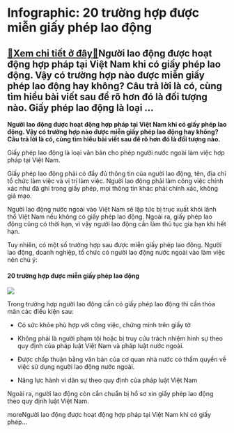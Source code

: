 Infographic: 20 trường hợp được miễn giấy phép lao động
=======================================================

[:gift:Xem chi tiết ở đây:gift:](https://hddtvn.com/infographic-20-truong-hop-duoc-mien-giay-phep-lao-dong/)Người lao động được hoạt động hợp pháp tại Việt Nam khi có giấy phép lao động. Vậy có trường hợp nào được miễn giấy phép lao động hay không? Câu trả lời là có, cùng tìm hiểu bài viết sau để rõ hơn đó là đối tượng nào. Giấy phép lao động là loại …
------------------------------------------------------------------------------------------------------------------------------------------------------------------------------------------------------------------------------------------------------

**Người lao động được hoạt động hợp pháp tại Việt Nam khi có giấy phép lao động. Vậy có trường hợp nào được miễn giấy phép lao động hay không? Câu trả lời là có, cùng tìm hiểu bài viết sau để rõ hơn đó là đối tượng nào.**


Giấy phép lao động là loại văn bản cho phép người nước ngoài làm việc hợp pháp tại Việt Nam. 


Giấy phép lao động phải có đầy đủ thông tin của người lao động, tên, địa chỉ tổ chức làm việc và vị trí làm việc. Người lao động phải làm công việc chính xác như đã ghi trong giấy phép, mọi thông tin khác phải chính xác, không giả mạo.


Người lao động nước ngoài vào Việt Nam sẽ lập tức bị trục xuất khỏi lãnh thổ Việt Nam nếu không có giấy phép lao động. Ngoài ra, giấy phép lao động cũng có thời hạn, vì vậy người lao động cần làm thủ tục gia hạn khi hết hạn.


Tuy nhiên, có một số trường hợp sau được miễn giấy phép lao động. Người lao động, doanh nghiệp, tổ chức có người lao động nước ngoài vào làm việc nên chú ý:


#### 20 trường hợp được miễn giấy phép lao động


![](https://hddtvn.com/wp-content/uploads/2021/01/000-copy.png)


Trong trường hợp người lao động cần có giấy phép lao động thì cần thỏa mãn các điều kiện sau:




* Có sức khỏe phù hợp với công việc, chứng minh trên giấy tờ

* Không phải là người phạm tội hoặc bị truy cứu trách nhiệm hình sự theo quy định của pháp luật Việt Nam và pháp luật nước ngoài.

* Được chấp thuận bằng văn bản của cơ quan nhà nước có thẩm quyền về việc sử dụng người lao động nước ngoài.

* Năng lực hành vi dân sự theo quy định của pháp luật Việt Nam



Ngoài ra, người lao động còn cần chuẩn bị hồ sơ xin giấy phép lao động theo quy định luật Việt Nam.



moreNgười lao động được hoạt động hợp pháp tại Việt Nam khi có giấy phép…

